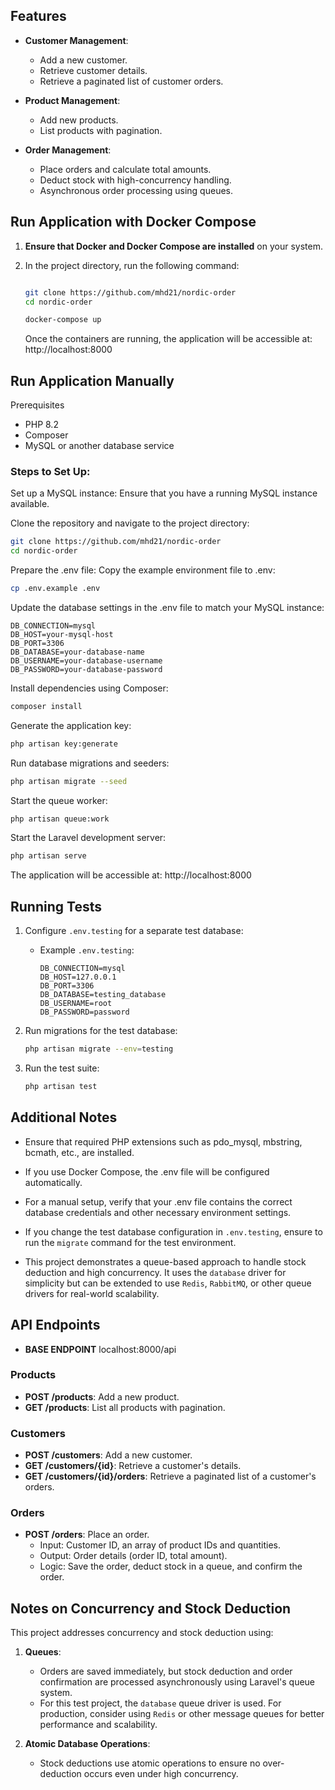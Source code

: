 ## Features

- **Customer Management**:

    - Add a new customer.
    - Retrieve customer details.
    - Retrieve a paginated list of customer orders.

- **Product Management**:

    - Add new products.
    - List products with pagination.

- **Order Management**:
    - Place orders and calculate total amounts.
    - Deduct stock with high-concurrency handling.
    - Asynchronous order processing using queues.

## Run Application with Docker Compose

1. **Ensure that Docker and Docker Compose are installed** on your system.
2. In the project directory, run the following command:

    ```bash

    git clone https://github.com/mhd21/nordic-order
    cd nordic-order

    docker-compose up
    ```

    Once the containers are running, the application will be accessible at:
    http://localhost:8000

## Run Application Manually

Prerequisites

- PHP 8.2
- Composer
- MySQL or another database service

### Steps to Set Up:

Set up a MySQL instance:
Ensure that you have a running MySQL instance available.

Clone the repository and navigate to the project directory:

```bash
git clone https://github.com/mhd21/nordic-order
cd nordic-order
```

Prepare the .env file:
Copy the example environment file to .env:

```bash
cp .env.example .env
```

Update the database settings in the .env file to match your MySQL instance:

```dotenv
DB_CONNECTION=mysql
DB_HOST=your-mysql-host
DB_PORT=3306
DB_DATABASE=your-database-name
DB_USERNAME=your-database-username
DB_PASSWORD=your-database-password
```

Install dependencies using Composer:

```bash
composer install
```

Generate the application key:

```bash
php artisan key:generate
```

Run database migrations and seeders:

```bash
php artisan migrate --seed
```

Start the queue worker:

```bash
php artisan queue:work
```

Start the Laravel development server:

```bash
php artisan serve
```

The application will be accessible at:
http://localhost:8000

## Running Tests

1. Configure `.env.testing` for a separate test database:

    - Example `.env.testing`:
        ```
        DB_CONNECTION=mysql
        DB_HOST=127.0.0.1
        DB_PORT=3306
        DB_DATABASE=testing_database
        DB_USERNAME=root
        DB_PASSWORD=password
        ```

2. Run migrations for the test database:

    ```bash
    php artisan migrate --env=testing
    ```

3. Run the test suite:
    ```bash
    php artisan test
    ```

## Additional Notes

- Ensure that required PHP extensions such as pdo_mysql, mbstring, bcmath, etc., are installed.
- If you use Docker Compose, the .env file will be configured automatically.
- For a manual setup, verify that your .env file contains the correct database credentials and other necessary environment settings.

- If you change the test database configuration in `.env.testing`, ensure to run the `migrate` command for the test environment.
- This project demonstrates a queue-based approach to handle stock deduction and high concurrency. It uses the `database` driver for simplicity but can be extended to use `Redis`, `RabbitMQ`, or other queue drivers for real-world scalability.

## API Endpoints

- **BASE ENDPOINT** localhost:8000/api

### Products

- **POST /products**: Add a new product.
- **GET /products**: List all products with pagination.

### Customers

- **POST /customers**: Add a new customer.
- **GET /customers/{id}**: Retrieve a customer's details.
- **GET /customers/{id}/orders**: Retrieve a paginated list of a customer's orders.

### Orders

- **POST /orders**: Place an order.
    - Input: Customer ID, an array of product IDs and quantities.
    - Output: Order details (order ID, total amount).
    - Logic: Save the order, deduct stock in a queue, and confirm the order.

## Notes on Concurrency and Stock Deduction

This project addresses concurrency and stock deduction using:

1. **Queues**:

    - Orders are saved immediately, but stock deduction and order confirmation are processed asynchronously using Laravel's queue system.
    - For this test project, the `database` queue driver is used. For production, consider using `Redis` or other message queues for better performance and scalability.

2. **Atomic Database Operations**:
    - Stock deductions use atomic operations to ensure no over-deduction occurs even under high concurrency.
